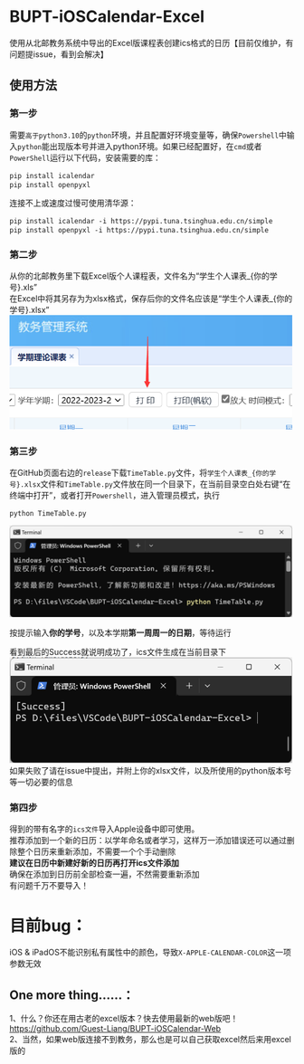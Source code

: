 # BUPT-iOSCalendar-Excel
使用从北邮教务系统中导出的Excel版课程表创建ics格式的日历【目前仅维护，有问题提issue，看到会解决】   

## 使用方法
### 第一步
需要`高于python3.10`的`python`环境，并且配置好环境变量等，确保`Powershell`中输入`python`能出现版本号并进入python环境。如果已经配置好，在`cmd`或者`PowerShell`运行以下代码，安装需要的库：
```python3
pip install icalendar
pip install openpyxl
```   
连接不上或速度过慢可使用清华源：
```python3
pip install icalendar -i https://pypi.tuna.tsinghua.edu.cn/simple
pip install openpyxl -i https://pypi.tuna.tsinghua.edu.cn/simple
```

### 第二步
从你的北邮教务里下载Excel版个人课程表，文件名为“学生个人课表_{你的学号}.xls”  
在Excel中将其另存为为xlsx格式，保存后你的文件名应该是“学生个人课表_{你的学号}.xlsx”   
<img src="https://github.com/Guest-Liang/BUPT-iOSCalendar-Excel/blob/main/ScrennShots/GetExcelFile.png" width="500px">

### 第三步
在GitHub页面右边的`release`下载`TimeTable.py`文件，将`学生个人课表_{你的学号}.xlsx`文件和`TimeTable.py`文件放在同一个目录下，在当前目录空白处右键“在终端中打开”，或者打开`Powershell`，进入管理员模式，执行
```python3
python TimeTable.py
```
<img src="https://github.com/Guest-Liang/BUPT-iOSCalendar-Excel/blob/main/ScrennShots/ExecuteTheCommand.png" width="500px">   
   
按提示输入**你的学号**，以及本学期**第一周周一的日期**，等待运行  

看到最后的Success就说明成功了，ics文件生成在当前目录下  
<img src="https://github.com/Guest-Liang/BUPT-iOSCalendar-Excel/blob/main/ScrennShots/Success.png" width="500px">   
如果失败了请在issue中提出，并附上你的xlsx文件，以及所使用的python版本号等一切必要的信息   


### 第四步
得到的带有名字的`ics文件`导入Apple设备中即可使用。  
推荐添加到一个新的日历：以学年命名或者学习，这样万一添加错误还可以通过删除整个日历来重新添加，不需要一个个手动删除   
**建议在日历中新建好新的日历再打开ics文件添加**   
确保在添加到日历前全部检查一遍，不然需要重新添加   
有问题千万不要导入！  


# 目前bug：  
iOS & iPadOS不能识别私有属性中的颜色，导致`X-APPLE-CALENDAR-COLOR`这一项参数无效   


## One more thing……：
1、什么？你还在用古老的excel版本？快去使用最新的web版吧！https://github.com/Guest-Liang/BUPT-iOSCalendar-Web   
2、当然，如果web版连接不到教务，那么也是可以自己获取excel然后来用excel版的   